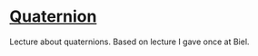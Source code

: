 # [Quaternion](http://tschm.github.io/quaternion)

Lecture about quaternions. Based on lecture I gave once at Biel.
